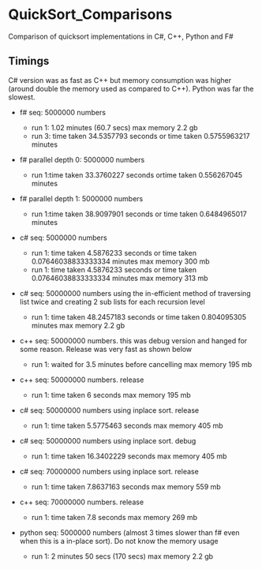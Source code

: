 # QuickSort_Comparisons
Comparison of quicksort implementations in C#, C++, Python and F#

## Timings

C# version was as fast as C++ but memory consumption was higher (around double the memory used as compared to C++). Python was far the slowest.

- f# seq: 5000000 numbers
  - run 1: 1.02 minutes (60.7 secs) max memory 2.2 gb
  - run 3: time taken 34.5357793 seconds or time taken 0.5755963217 minutes

- f# parallel depth 0: 5000000 numbers
  - run 1:time taken 33.3760227 seconds ortime taken 0.556267045 minutes

- f# parallel depth 1: 5000000 numbers
  - run 1:time taken 38.9097901 seconds or time taken 0.6484965017 minutes

- c# seq: 5000000 numbers
  - run 1: time taken 4.5876233 seconds or time taken 0.07646038833333334 minutes max memory 300 mb
  - run 1: time taken 4.5876233 seconds or time taken 0.07646038833333334 minutes max memory 313 mb

- c# seq: 50000000 numbers using the in-efficient method of traversing list twice and creating 2 sub lists for each recursion level
  - run 1: time taken 48.2457183 seconds or time taken 0.804095305 minutes max memory 2.2 gb

- c++ seq: 50000000 numbers. this was debug version and hanged for some reason. Release was very fast as shown below
  - run 1: waited for 3.5 minutes before cancelling max memory 195 mb

- c++ seq: 50000000 numbers. release
  - run 1: time taken 6 seconds max memory 195 mb

- c# seq: 50000000 numbers using inplace sort. release
  - run 1: time taken 5.5775463 seconds max memory 405 mb

- c# seq: 50000000 numbers using inplace sort. debug
  - run 1: time taken 16.3402229 seconds max memory 405 mb

- c# seq: 70000000 numbers using inplace sort. release
  - run 1: time taken 7.8637163 seconds max memory 559 mb

- c++ seq: 70000000 numbers. release
  - run 1: time taken 7.8 seconds max memory 269 mb

- python seq: 5000000 numbers (almost 3 times slower than f# even when this is a in-place sort). Do not know the memory usage
  - run 1: 2 minutes 50 secs (170 secs) max memory 2.2 gb

